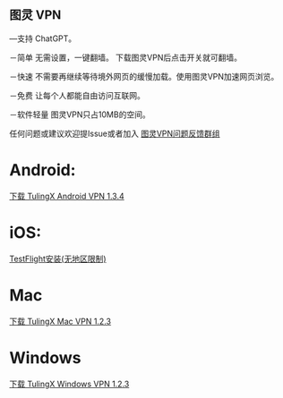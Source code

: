 ## 图灵 VPN 

—支持 ChatGPT。

－简单 无需设置，一键翻墙。 下载图灵VPN后点击开关就可翻墙。

－快速 不需要再继续等待境外网页的缓慢加载。使用图灵VPN加速网页浏览。

－免费 让每个人都能自由访问互联网。

－软件轻量 图灵VPN只占10MB的空间。

任何问题或建议欢迎提Issue或者加入 [图灵VPN问题反馈群组](https://t.me/joinchat/hQIgjjh2XnNiNzU1)


# Android:

[下载 TulingX Android VPN 1.3.4](https://f002.backblazeb2.com/file/tulingx/Android/ReleaseNew/iturling.apk) 

# iOS:
[TestFlight安装(无地区限制)](https://testflight.apple.com/join/XLq75oK4)

# Mac
[下载 TulingX Mac VPN 1.2.3](https://f002.backblazeb2.com/file/tulingx/Mac/ReleaseNew/TulingX.dmg) 


# Windows
[下载 TulingX Windows VPN 1.2.3](https://f002.backblazeb2.com/file/tulingx/Windows/tulingx_setup.exe)

